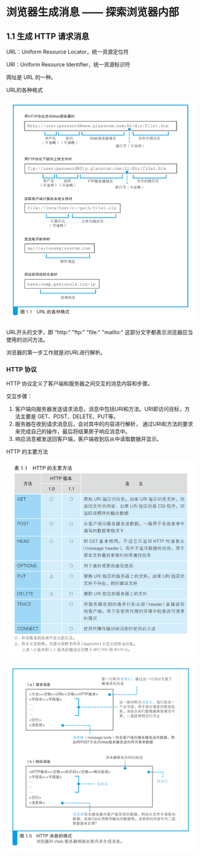 # 浏览器生成消息 —— 探索浏览器内部

## 1.1 生成 HTTP 请求消息

URL：Uniform Resource Locator，统一资源定位符

URI：Uniform Resource Identifier，统一资源标识符

网址是 URL 的一种。

URL的各种格式

![URL 的各种格式](/网络是怎样连接的/img/1-1.png)

URL开头的文字，即 “http:” "ftp:" "file:" "mailto:" 这部分文字都表示浏览器应当使用的访问方法。

浏览器的第一步工作就是对URL进行解析。

### HTTP 协议

HTTP 协议定义了客户端和服务器之间交互的消息内容和步骤。

交互步骤：

1. 客户端向服务器发送请求消息，消息中包括URI和方法。URI即访问目标，方法主要是 GET、POST、DELETE、PUT等。
2. 服务器在收到请求消息后，会对其中的内容进行解析， 通过URI和方法的要求来完成自己的操作，最后将结果房子响应消息中。
3. 响应消息被发送回客户端，客户端收到后从中读取数据并显示。

HTTP 的主要方法

![HTTP 的主要方法](/网络是怎样连接的/img/1-2.png)

![HTTP 消息格式](/网络是怎样连接的/img/1-3.png)
